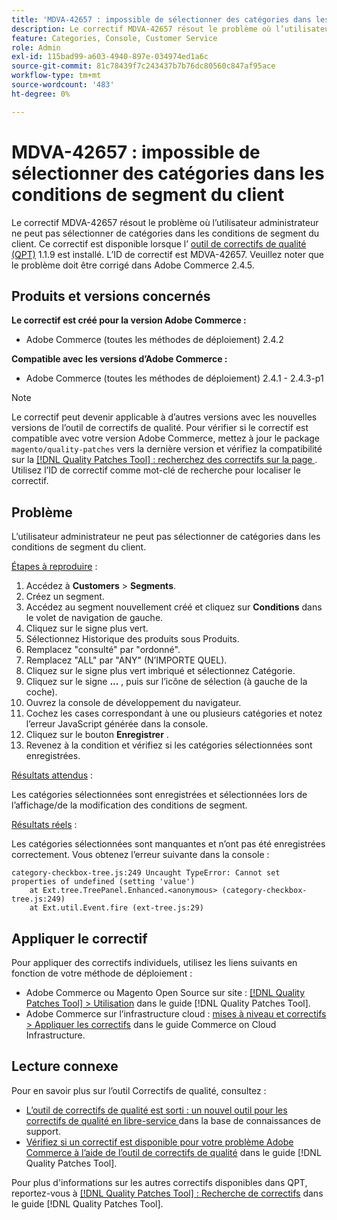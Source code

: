 ```yaml
---
title: 'MDVA-42657 : impossible de sélectionner des catégories dans les conditions de segment du client'
description: Le correctif MDVA-42657 résout le problème où l’utilisateur administrateur ne peut pas sélectionner de catégories dans les conditions de segment du client. Ce correctif est disponible lorsque l’[outil de correctifs de qualité (QPT)](https://experienceleague.adobe.com/fr/docs/commerce-knowledge-base/kb/announcements/commerce-announcements/magento-quality-patches-released-new-tool-to-self-serve-quality-patches) 1.1.9 est installé. L’ID de correctif est MDVA-42657. Veuillez noter que le problème doit être corrigé dans Adobe Commerce 2.4.5.
feature: Categories, Console, Customer Service
role: Admin
exl-id: 115bad99-a603-4940-897e-034974ed1a6c
source-git-commit: 81c78439f7c243437b7b76dc80560c847af95ace
workflow-type: tm+mt
source-wordcount: '483'
ht-degree: 0%

---
```


# MDVA-42657 : impossible de sélectionner des catégories dans les conditions de segment du client

Le correctif MDVA-42657 résout le problème où l’utilisateur administrateur ne peut pas sélectionner de catégories dans les conditions de segment du client. Ce correctif est disponible lorsque l’ [outil de correctifs de qualité (QPT)](https://experienceleague.adobe.com/fr/docs/commerce-knowledge-base/kb/announcements/commerce-announcements/magento-quality-patches-released-new-tool-to-self-serve-quality-patches) 1.1.9 est installé. L’ID de correctif est MDVA-42657. Veuillez noter que le problème doit être corrigé dans Adobe Commerce 2.4.5.

## Produits et versions concernés

**Le correctif est créé pour la version Adobe Commerce :**

* Adobe Commerce (toutes les méthodes de déploiement) 2.4.2

**Compatible avec les versions d’Adobe Commerce :**

* Adobe Commerce (toutes les méthodes de déploiement) 2.4.1 - 2.4.3-p1

>[!NOTE]
>
>Le correctif peut devenir applicable à d’autres versions avec les nouvelles versions de l’outil de correctifs de qualité. Pour vérifier si le correctif est compatible avec votre version Adobe Commerce, mettez à jour le package `magento/quality-patches` vers la dernière version et vérifiez la compatibilité sur la [[!DNL Quality Patches Tool] : recherchez des correctifs sur la page ](https://experienceleague.adobe.com/fr/docs/commerce-knowledge-base/kb/announcements/commerce-announcements/magento-quality-patches-released-new-tool-to-self-serve-quality-patches). Utilisez l’ID de correctif comme mot-clé de recherche pour localiser le correctif.

## Problème

L’utilisateur administrateur ne peut pas sélectionner de catégories dans les conditions de segment du client.

<u>Étapes à reproduire</u> :

1. Accédez à **Customers** > **Segments**.
1. Créez un segment.
1. Accédez au segment nouvellement créé et cliquez sur **Conditions** dans le volet de navigation de gauche.
1. Cliquez sur le signe plus vert.
1. Sélectionnez Historique des produits sous Produits.
1. Remplacez &quot;consulté&quot; par &quot;ordonné&quot;.
1. Remplacez &quot;ALL&quot; par &quot;ANY&quot; (N’IMPORTE QUEL).
1. Cliquez sur le signe plus vert imbriqué et sélectionnez Catégorie.
1. Cliquez sur le signe **...** , puis sur l’icône de sélection (à gauche de la coche).
1. Ouvrez la console de développement du navigateur.
1. Cochez les cases correspondant à une ou plusieurs catégories et notez l’erreur JavaScript générée dans la console.
1. Cliquez sur le bouton **Enregistrer** .
1. Revenez à la condition et vérifiez si les catégories sélectionnées sont enregistrées.

<u>Résultats attendus</u> :

Les catégories sélectionnées sont enregistrées et sélectionnées lors de l’affichage/de la modification des conditions de segment.

<u>Résultats réels</u> :

Les catégories sélectionnées sont manquantes et n’ont pas été enregistrées correctement. Vous obtenez l’erreur suivante dans la console :

```
category-checkbox-tree.js:249 Uncaught TypeError: Cannot set properties of undefined (setting 'value')
    at Ext.tree.TreePanel.Enhanced.<anonymous> (category-checkbox-tree.js:249)
    at Ext.util.Event.fire (ext-tree.js:29)
```

## Appliquer le correctif

Pour appliquer des correctifs individuels, utilisez les liens suivants en fonction de votre méthode de déploiement :

* Adobe Commerce ou Magento Open Source sur site : [[!DNL Quality Patches Tool] > Utilisation](/help/tools/quality-patches-tool/usage.md) dans le guide [!DNL Quality Patches Tool].
* Adobe Commerce sur l’infrastructure cloud : [mises à niveau et correctifs > Appliquer les correctifs](https://experienceleague.adobe.com/docs/commerce-cloud-service/user-guide/develop/upgrade/apply-patches.html?lang=fr) dans le guide Commerce on Cloud Infrastructure.

## Lecture connexe

Pour en savoir plus sur l’outil Correctifs de qualité, consultez :

* [ L’outil de correctifs de qualité est sorti : un nouvel outil pour les correctifs de qualité en libre-service ](https://experienceleague.adobe.com/fr/docs/commerce-knowledge-base/kb/announcements/commerce-announcements/magento-quality-patches-released-new-tool-to-self-serve-quality-patches) dans la base de connaissances de support.
* [Vérifiez si un correctif est disponible pour votre problème Adobe Commerce à l’aide de l’outil de correctifs de qualité](/help/tools/quality-patches-tool/patches-available-in-qpt/check-patch-for-magento-issue-with-magento-quality-patches.md) dans le guide [!DNL Quality Patches Tool].

Pour plus d&#39;informations sur les autres correctifs disponibles dans QPT, reportez-vous à [[!DNL Quality Patches Tool] : Recherche de correctifs](https://experienceleague.adobe.com/tools/commerce-quality-patches/index.html?lang=fr) dans le guide [!DNL Quality Patches Tool].
